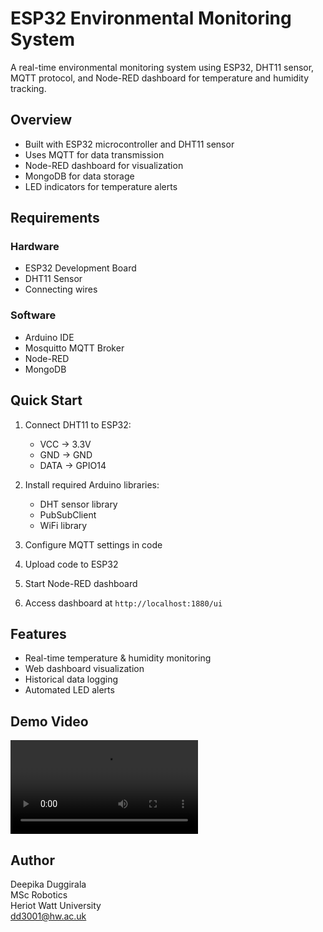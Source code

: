 # ESP32 Environmental Monitoring System

A real-time environmental monitoring system using ESP32, DHT11 sensor, MQTT protocol, and Node-RED dashboard for temperature and humidity tracking.

## Overview

- Built with ESP32 microcontroller and DHT11 sensor
- Uses MQTT for data transmission
- Node-RED dashboard for visualization
- MongoDB for data storage
- LED indicators for temperature alerts

## Requirements

### Hardware
- ESP32 Development Board
- DHT11 Sensor
- Connecting wires

### Software
- Arduino IDE
- Mosquitto MQTT Broker
- Node-RED
- MongoDB

## Quick Start

1. Connect DHT11 to ESP32:
   - VCC → 3.3V
   - GND → GND
   - DATA → GPIO14

2. Install required Arduino libraries:
   - DHT sensor library
   - PubSubClient
   - WiFi library

3. Configure MQTT settings in code
4. Upload code to ESP32
5. Start Node-RED dashboard
6. Access dashboard at `http://localhost:1880/ui`

## Features

- Real-time temperature & humidity monitoring
- Web dashboard visualization
- Historical data logging
- Automated LED alerts

## Demo Video
![demo video](demo_video.mp4)

## Author

Deepika Duggirala  
MSc Robotics  
Heriot Watt University  
dd3001@hw.ac.uk

